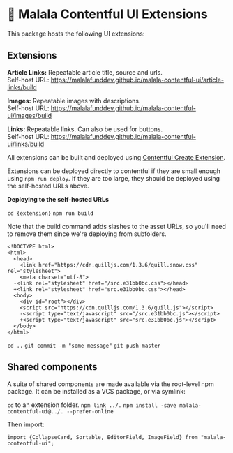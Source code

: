 
# 🚀 Malala Contentful UI Extensions  
  
This package hosts the following UI extensions:   

## Extensions
  
**Article Links:** Repeatable article title, source and urls.   
Self-host URL: https://malalafunddev.github.io/malala-contentful-ui/article-links/build  
  
**Images:** Repeatable images with descriptions.  
Self-host URL: https://malalafunddev.github.io/malala-contentful-ui/images/build  
  
**Links:** Repeatable links. Can also be used for buttons.   
Self-host URL: https://malalafunddev.github.io/malala-contentful-ui/links/build  
  
All extensions can be built and deployed using [Contentful Create Extension](https://github.com/contentful/create-contentful-extension).

Extensions can be deployed directly to contentful if they are small enough using `npm run deploy`. If they are too large, they should be deployed using the self-hosted URLs above. 

**Deploying to the self-hosted URLs** 



`cd {extension}`
`npm run build`

Note that the build command adds slashes to the asset URLs, so you'll need to remove them since we're deploying from subfolders. 

```$html
<!DOCTYPE html>
<html>
  <head>
    <link href="https://cdn.quilljs.com/1.3.6/quill.snow.css" rel="stylesheet">
    <meta charset="utf-8">
  -<link rel="stylesheet" href="/src.e31bb0bc.css"></head>
  +<link rel="stylesheet" href="src.e31bb0bc.css"></head>
  <body>
    <div id="root"></div>
    <script src="https://cdn.quilljs.com/1.3.6/quill.js"></script>
    -<script type="text/javascript" src="/src.e31bb0bc.js"></script>
    +<script type="text/javascript" src="src.e31bb0bc.js"></script>
  </body>
</html>
```

`cd ..`
`git commit -m "some message"`
`git push master`

## Shared components

A suite of shared components are made available via the root-level npm package. It can be installed as a VCS package, or via symlink: 

`cd` to an extension folder. 
`npm link ../.`
`npm install -save malala-contentful-ui@../. --prefer-online`

Then import: 

`import {CollapseCard, Sortable, EditorField, ImageField} from "malala-contentful-ui";`

